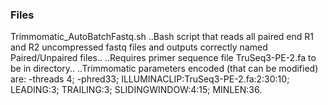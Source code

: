 ### Files
Trimmomatic_AutoBatchFastq.sh
 ..Bash script that reads all paired end R1 and R2 uncompressed fastq files and outputs correctly named Paired/Unpaired files..
 ..Requires primer sequence file TruSeq3-PE-2.fa to be in directory..
 ..Trimmomatic parameters encoded (that can be modified) are: -threads 4; -phred33; ILLUMINACLIP:TruSeq3-PE-2.fa:2:30:10; LEADING:3; TRAILING:3; SLIDINGWINDOW:4:15; MINLEN:36.
